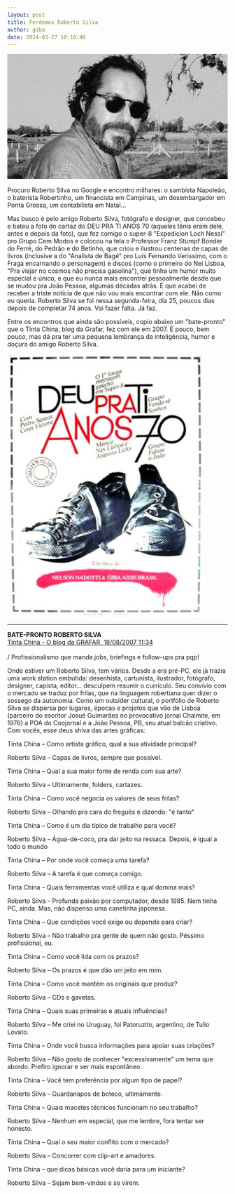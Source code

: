 ```yaml
---
layout: post
title: Perdemos Roberto Silva
author: giba
date: 2024-03-27 10:10:46
---
```

![](/uploads/rob-silva.jpg)

Procuro Roberto Silva no Google e encontro milhares: o sambista Napoleão, o baterista Robertinho, um financista em Campinas, um desembargador em Ponta Grossa, um contabilista em Natal...

Mas busco é pelo amigo Roberto Silva, fotógrafo e designer, que concebeu e bateu a foto do cartaz do DEU PRA TI ANOS 70 (aqueles tênis eram dele, antes e depois da foto), que fez comigo o super-8 "Expedicion Loch Nessi" pro Grupo Cem Modos e colocou na tela o Professor Franz Stumpf Bonder do Ferré, do Pedrão e do Betinho, que criou e ilustrou centenas de capas de livros (inclusive a do "Analista de Bagé" pro Luis Fernando Verissimo, com o Fraga encarnando o personagem) e discos (como o primeiro do Nei Lisboa, "Pra viajar no cosmos não precisa gasolina"), que tinha um humor muito especial e único, e que eu nunca mais encontrei pessoalmente desde que se mudou pra João Pessoa, algumas décadas atrás. É que acabei de receber a triste notícia de que não vou mais encontrar com ele. Não como eu queria. Roberto Silva se foi nessa segunda-feira, dia 25, poucos dias depois de completar 74 anos. Vai fazer falta. Já faz.

Entre os encontros que ainda são possíveis, copio abaixo um "bate-pronto" que o Tinta China, blog da Grafar, fez com ele em 2007. É pouco, bem pouco, mas dá pra ter uma pequena lembrança da inteligência, humor e doçura do amigo Roberto Silva.

![](/uploads/cartaz-dpt2.jpg)

- - -

**BATE-PRONTO ROBERTO SILVA**\
[Tinta China - O blog da GRAFAR, 18/08/2007 11:34](https://grafar.blogspot.com/2007/08/bate-pronto-roberto-silva.html)
\
\
/ Profissionalismo que manda jobs, briefings e follow-ups pra pqp!

Onde estiver um Roberto Silva, tem vários. Desde a era pré-PC, ele já trazia uma work station embutida: desenhista, cartunista, ilustrador, fotógrafo, designer, capista, editor... desculpem resumir o currículo. Seu convívio com o mercado se traduz por frilas, que na linguagem robertiana quer dizer o sossego da autonomia. Como um outsider cultural, o portfólio de Roberto Silva se dispersa por lugares, épocas e projetos que vão de Lisboa (parceiro do escritor Josué Guimarães no provocativo jornal Chaimite, em 1976) a POA do Coojornal e a João Pessoa, PB, seu atual balcão criativo. Com vocês, esse deus shiva das artes gráficas:

Tinta China – Como artista gráfico, qual a sua atividade principal?

Roberto Silva – Capas de livros, sempre que possível.

Tinta China – Qual a sua maior fonte de renda com sua arte?

Roberto Silva – Ultimamente, folders, cartazes.

Tinta China – Como você negocia os valores de seus frilas?

Roberto Silva – Olhando pra cara do freguês é dizendo: "é tanto"

Tinta China – Como é um dia típico de trabalho para você?

Roberto Silva – Água-de-coco, pra dar jeito na ressaca. Depois, é igual a todo o mundo

Tinta China – Por onde você começa uma tarefa?

Roberto Silva – A tarefa é que começa comigo.

Tinta China – Quais ferramentas você utiliza e qual domina mais?

Roberto Silva – Profunda paixão por computador, desde 1985. Nem tinha PC, ainda. Mas, não dispenso uma canetinha japonesa.

Tinta China – Que condições você exige ou depende para criar?

Roberto Silva – Não trabalho pra gente de quem não gosto. Péssimo profissional, eu.

Tinta China – Como você lida com os prazos?

Roberto Silva – Os prazos é que dão um jeito em mim.

Tinta China – Como você mantém os originais que produz?

Roberto Silva – CDs e gavetas.

Tinta China – Quais suas primeiras e atuais influências?

Roberto Silva – Me criei no Uruguay, foi Patoruzito, argentino, de Tulio Lovato.

Tinta China – Onde você busca informações para apoiar suas criações?

Roberto Silva – Não gosto de conhecer "excessivamente" um tema que abordo. Prefiro ignorar e ser mais espontâneo.

Tinta China – Você tem preferência por algum tipo de papel?

Roberto Silva – Guardanapos de boteco, ultimamente.

Tinta China – Quais macetes técnicos funcionam no seu trabalho?

Roberto Silva – Nenhum em especial, que me lembre, fora tentar ser honesto.

Tinta China – Qual o seu maior conflito com o mercado?

Roberto Silva – Concorrer com clip-art e amadores.

Tinta China – que dicas básicas você daria para um iniciante?

Roberto Silva – Sejam bem-vindos e se virem.